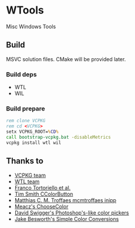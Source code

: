 # WTools
Misc Windows Tools

## Build
MSVC solution files.
CMake will be provided later.

### Build deps
- WTL
- WIL

### Build prepare
```cmd
rem clone VCPKG
rem cd <VCPKG>
setx VCPKG_ROOT=%CD%
call bootstrap-vcpkg.bat -disableMetrics
vcpkg install wtl wil
```

## Thanks to
- [VCPKG team](https://github.com/microsoft/vcpkg)
- [WTL team](https://sourceforge.net/projects/wtl/)
- [Franco Tortoriello et al.](https://gitlab.com/ftortoriello)
- [Tim Smith CColorButton](https://www.codeproject.com/Articles/2430/Color-Picker-for-WTL-with-XP-themes)
- [Matthias C. M. Troffaes mcmtroffaes inipp](https://github.com/mcmtroffaes/inipp)
- [Meacz's ChooseColor](https://github.com/meacz/ChooseColor.git)
- [David Swigger's Photoshop's-like color pickers](https://www.codeproject.com/Articles/2577/Xguiplus-A-set-of-Photoshop-s-like-color-pickers)
- [Jake Besworth's Simple Color Conversions](https://github.com/jakebesworth/Simple-Color-Conversions/blob/master/color.c)
